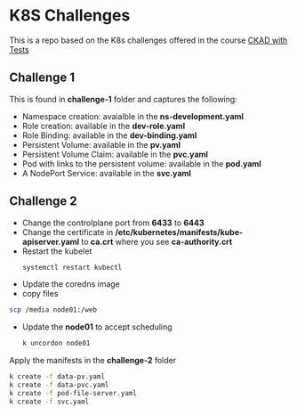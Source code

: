 # K8S Challenges
This is a repo based on the K8s challenges offered in the course [CKAD with Tests](https://www.udemy.com/course/certified-kubernetes-application-developer)

## Challenge 1
This is found in **challenge-1** folder and captures the following:
- Namespace creation: avaialble in the **ns-development.yaml**
- Role creation: available in the **dev-role.yaml**
- Role Binding: available in the **dev-binding.yaml**
- Persistent Volume: available in the **pv.yaml**
- Persistent Volume Claim: available in the **pvc.yaml**
- Pod with links to the persistent volume: available in the **pod.yaml**
- A NodePort Service: available in the **svc.yaml**

## Challenge 2

- Change the controlplane port from **6433** to **6443**
- Change the certificate in **/etc/kubernetes/manifests/kube-apiserver.yaml** to **ca.crt** where you see **ca-authority.crt**
- Restart the kubelet
  ```sh
  systemctl restart kubectl
  ```
- Update the coredns image
- copy files
```sh
scp /media node01:/web
```
- Update the **node01** to accept scheduling
  ```sh
  k uncordon node01
  ```

Apply the manifests in the **challenge-2** folder
```sh
k create -f data-pv.yaml
k create -f data-pvc.yaml
k create -f pod-file-server.yaml
k create -f svc.yaml
```